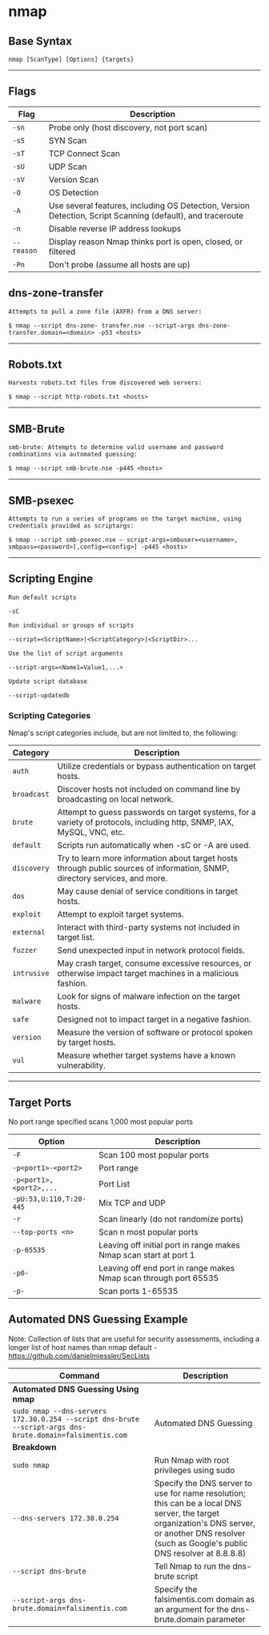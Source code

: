 # nmap

## Base Syntax

    nmap [ScanType] [Options] {targets}

------

## Flags

| **Flag** | **Description** |
|----------|-----------------|
| `-sn` | Probe only (host discovery, not port scan) |
| `-sS` | SYN Scan |
| `-sT` | TCP Connect Scan |
| `-sU` | UDP Scan |
| `-sV` | Version Scan |
| `-O` | OS Detection |
| `-A` | Use several features, including OS Detection, Version Detection, Script Scanning (default), and traceroute |
| `-n` | Disable reverse IP address lookups |
| `--reason` | Display reason Nmap thinks port is open, closed, or filtered |
| `-Pn` | Don't probe (assume all hosts are up) |

## dns-zone-transfer 

`Attempts to pull a zone file (AXFR) from a DNS server:`

    $ nmap --script dns-zone- transfer.nse --script-args dns-zone- transfer.domain=<domain> -p53 <hosts>

------

## Robots.txt

`Harvests robots.txt files from discovered web servers:`

    $ nmap --script http-robots.txt <hosts>

------ 

## SMB-Brute

`smb-brute: Attempts to determine valid username and password combinations via automated guessing:`

    $ nmap --script smb-brute.nse -p445 <hosts>

------

## SMB-psexec

`Attempts to run a series of programs on the target machine, using credentials provided as scriptargs:`

    $ nmap --script smb-psexec.nse – script-args=smbuser=<username>, smbpass=<password>[,config=<config>] -p445 <hosts> 

-------

## Scripting Engine

`Run default scripts`

    -sC

`Run individual or groups of scripts`

    --script=<ScriptName>|<ScriptCategory>|<ScriptDir>...
    
`Use the list of script arguments`

    --script-args=<Name1=Value1,...>
    
`Update script database`

    --script-updatedb

### Scripting Categories

Nmap's script categories include, but are not limited to, the following:

| **Category** | **Description** |
|--------------|-----------------|
| `auth` | Utilize credentials or bypass authentication on target hosts. |
| `broadcast` | Discover hosts not included on command line by broadcasting on local network. |
| `brute` | Attempt to guess passwords on target systems, for a variety of protocols, including http, SNMP, IAX, MySQL, VNC, etc. |
| `default` | Scripts run automatically when -sC or -A are used. |
| `discovery` | Try to learn more information about target hosts through public sources of information, SNMP, directory services, and more. |
| `dos` | May cause denial of service conditions in target hosts. |
| `exploit` | Attempt to exploit target systems. |
| `external` | Interact with third-party systems not included in target list. |
| `fuzzer` | Send unexpected input in network protocol fields. |
| `intrusive` | May crash target, consume excessive resources, or otherwise impact target machines in a malicious fashion. |
| `malware` | Look for signs of malware infection on the target hosts. |
| `safe` | Designed not to impact target in a negative fashion. |
| `version` | Measure the version of software or protocol spoken by target hosts. |
| `vul` | Measure whether target systems have a known vulnerability. |

------

## Target Ports

No port range specified scans 1,000 most popular
ports 

| **Option** | **Description** |
|------------|-----------------|
| `-F` | Scan 100 most popular ports |
| `-p<port1>-<port2>` | Port range |
| `-p<port1>,<port2>,...` | Port List |
| `-pU:53,U:110,T:20-445` | Mix TCP and UDP |
| `-r` | Scan linearly (do not randomize ports) |
| `--top-ports <n>` | Scan n most popular ports |
| `-p-65535` | Leaving off initial port in range makes Nmap scan start at port 1 |
| `-p0-` | Leaving off end port in range makes Nmap scan through port 65535 |
| `-p-` | Scan ports 1-65535 |

## Automated DNS Guessing Example

Note: Collection of lists that are useful for security assessments, including a longer list of host names than nmap default - https://github.com/danielmiessler/SecLists

| **Command**   | **Description**   |
| --------------|-------------------|
| **Automated DNS Guessing Using nmap** |
| `sudo nmap --dns-servers 172.30.0.254 --script dns-brute --script-args dns-brute.domain=falsimentis.com` | Automated DNS Guessing | 
| **Breakdown** |
| `sudo nmap` | Run Nmap with root privileges using sudo |
| `--dns-servers 172.30.0.254` |Specify the DNS server to use for name resolution; this can be a local DNS server, the target organization's DNS server, or another DNS resolver (such as Google's public DNS resolver at 8.8.8.8) |
| `--script dns-brute` | Tell Nmap to run the dns-brute script |
| `--script-args dns-brute.domain=falsimentis.com` | Specify the falsimentis.com domain as an argument for the dns-brute.domain parameter |